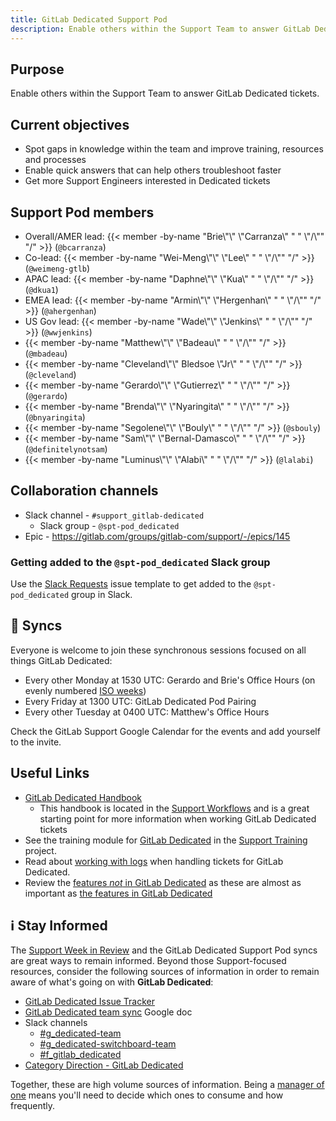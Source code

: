 ```yaml
---
title: GitLab Dedicated Support Pod
description: Enable others within the Support Team to answer GitLab Dedicated tickets.
---
```


## Purpose

Enable others within the Support Team to answer GitLab Dedicated tickets.

## Current objectives

- Spot gaps in knowledge within the team and improve training, resources and processes
- Enable quick answers that can help others troubleshoot faster
- Get more Support Engineers interested in Dedicated tickets

## Support Pod members

- Overall/AMER lead: {{< member -by-name "Brie\\\"\\\" \\\"Carranza\\\" " " \\\"/\\\"" "/" >}} (`@bcarranza`)
- Co-lead: {{< member -by-name "Wei-Meng\\\"\\\" \\\"Lee\\\" " " \\\"/\\\"" "/" >}} (`@weimeng-gtlb`)
- APAC lead: {{< member -by-name "Daphne\\\"\\\" \\\"Kua\\\" " " \\\"/\\\"" "/" >}} (`@dkua1`)
- EMEA lead: {{< member -by-name "Armin\\\"\\\" \\\"Hergenhan\\\" " " \\\"/\\\"" "/" >}} (`@ahergenhan`)
- US Gov lead: {{< member -by-name "Wade\\\"\\\" \\\"Jenkins\\\" " " \\\"/\\\"" "/" >}} (`@wwjenkins`)
- {{< member -by-name "Matthew\\\"\\\" \\\"Badeau\\\" " " \\\"/\\\"" "/" >}} (`@mbadeau`)
- {{< member -by-name "Cleveland\\\"\\\" Bledsoe \\\"Jr\\\" " " \\\"/\\\"" "/" >}} (`@cleveland`)
- {{< member -by-name "Gerardo\\\"\\\" \\\"Gutierrez\\\" " " \\\"/\\\"" "/" >}} (`@gerardo`)
- {{< member -by-name "Brenda\\\"\\\" \\\"Nyaringita\\\" " " \\\"/\\\"" "/" >}} (`@bnyaringita`)
- {{< member -by-name "Segolene\\\"\\\" \\\"Bouly\\\" " " \\\"/\\\"" "/" >}} (`@sbouly`)
- {{< member -by-name "Sam\\\"\\\" \\\"Bernal-Damasco\\\" " " \\\"/\\\"" "/" >}} (`@definitelynotsam`)
- {{< member -by-name "Luminus\\\"\\\" \\\"Alabi\\\" " " \\\"/\\\"" "/" >}} (`@lalabi`)

## Collaboration channels

- Slack channel - `#support_gitlab-dedicated`
  - Slack group - `@spt-pod_dedicated`
- Epic - https://gitlab.com/groups/gitlab-com/support/-/epics/145

### Getting added to the `@spt-pod_dedicated` Slack group

Use the [Slack Requests](https://gitlab.com/gitlab-com/team-member-epics/access-requests/issues/new?issuable_template=Slack_Request) issue template to get added to the `@spt-pod_dedicated` group in Slack.

## 🍐 Syncs

Everyone is welcome to join these synchronous sessions focused on all things GitLab Dedicated:

- Every other Monday at 1530 UTC: Gerardo and Brie's Office Hours (on evenly numbered [ISO weeks](https://www.epochconverter.com/weeknumbers))
- Every Friday at 1300 UTC: GitLab Dedicated Pod Pairing
- Every other Tuesday at 0400 UTC: Matthew's Office Hours

Check the GitLab Support Google Calendar for the events and add yourself to the invite.

## Useful Links

- [GitLab Dedicated Handbook](/handbook/support/workflows/dedicated/)
  - This handbook is located in the [Support Workflows](/handbook/support/workflows/) and is a great starting point for more information when working GitLab Dedicated tickets
- See the training module for [GitLab Dedicated](https://gitlab.com/gitlab-com/support/support-training/-/blob/master/.gitlab/issue_templates/GitLab%20Dedicated.md) in the [Support Training](https://gitlab.com/gitlab-com/support/support-training) project.
- Read about [working with logs](/handbook/support/workflows/dedicated_logs/) when handling tickets for GitLab Dedicated.
- Review the [features _not_ in GitLab Dedicated](https://docs.gitlab.com/subscriptions/gitlab_dedicated/#unavailable-features) as these are almost as important as [the features in GitLab Dedicated](https://docs.gitlab.com/subscriptions/gitlab_dedicated/#available-features)

## ℹ️  Stay Informed

The [Support Week in Review](https://gitlab.com/gitlab-com/support/readiness/support-week-in-review) and the GitLab Dedicated Support Pod syncs are great ways to remain informed. Beyond those Support-focused resources, consider the following sources of information in order to remain aware of what's going on with **GitLab Dedicated**:

- [GitLab Dedicated Issue Tracker](https://gitlab.com/gitlab-com/gl-infra/gitlab-dedicated/team/-/issues/?sort=created_date&state=opened&first_page_size=100)
- [GitLab Dedicated team sync](https://docs.google.com/document/d/1rxbSQAiUsTjJrCc6HwHPWK11lSMHMaDki9QGGyQoa4g/edit#heading=h.26hld95ocrkv) Google doc
- Slack channels
  - [#g_dedicated-team](https://gitlab.slack.com/archives/C025LECQY0M)
  - [#g_dedicated-switchboard-team](https://gitlab.slack.com/archives/C04DG7DR1LG)
  - [#f_gitlab_dedicated](https://gitlab.slack.com/archives/C01S0QNSYJ2)
- [Category Direction - GitLab Dedicated](https://about.gitlab.com/direction/gitlab_dedicated/#roadmap)

Together, these are high volume sources of information. Being a [manager of one](/handbook/values/#managers-of-one) means you'll need to decide which ones to consume and how frequently.
